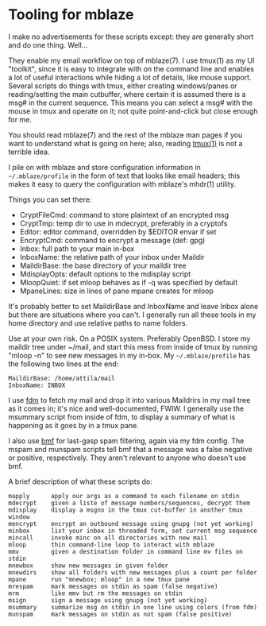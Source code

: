 # Tooling for mblaze #

I make no advertisements for these scripts except: they are generally
short and do one thing.  Well...

They enable my email workflow on top of mblaze(7).  I use tmux(1) as
my UI "toolkit", since it is easy to integrate with on the command
line and enables a lot of useful interactions while hiding a lot of
details, like mouse support.  Several scripts do things with tmux,
either creating windows/panes or reading/setting the main cutbuffer,
where certain it is assumed there is a msg# in the current sequence.
This means you can select a msg# with the mouse in tmux and operate on
it; not quite point-and-click but close enough for me.

You should read mblaze(7) and the rest of the mblaze man pages if you
want to understand what is going on here; also, reading
[tmux(1)](https://man.openbsd.org/tmux) is not a terrible idea.

I pile on with mblaze and store configuration information in
`~/.mblaze/profile` in the form of text that looks like email headers;
this makes it easy to query the configuration with mblaze's mhdr(1)
utility.

Things you can set there:

* CryptFileCmd: command to store plaintext of an encrypted msg
* CryptTmp: temp dir to use in mdecrypt, preferably in a cryptofs
* Editor: editor command, overridden by $EDITOR envar if set
* EncryptCmd: command to encrypt a message (def: gpg)
* Inbox: full path to your main in-box
* InboxName: the relative path of your inbox under Maildir
* MaildirBase: the base directory of your maildir tree
* MdisplayOpts: default options to the mdisplay script
* MloopQuiet: if set mloop behaves as if -q was specified by default
* MpaneLines: size in lines of pane mpane creates for mloop

It's probably better to set MaildirBase and InboxName and leave Inbox
alone but there are situations where you can't.  I generally run all
these tools in my home directory and use relative paths to name
folders.

Use at your own risk.  On a POSIX system.  Preferably OpenBSD.  I
store my maildir tree under ~/mail, and start this mess from inside of
tmux by running "mloop -n" to see new messages in my in-box.  My
`~/.mblaze/profile` has the following two lines at the end:

    MaildirBase: /home/attila/mail
    InboxName: INBOX

I use [fdm](https://github.com/nicm/fdm) to fetch my mail and drop it
into various Maildrirs in my mail tree as it comes in; it's nice and
well-documented, FWIW.  I generally use the msummary script from
inside of fdm, to display a summary of what is happening as it goes by
in a tmux pane.

I also use [bmf](http://sourceforge.net/projects/bmf/) for last-gasp
spam filtering, again via my fdm config.  The mspam and munspam
scripts tell bmf that a message was a false negative or positive,
respectively.  They aren't relevant to anyone who doesn't use bmf.

A brief description of what these scripts do:

    mapply      apply our args as a command to each filename on stdin
    mdecrypt    given a liste of message numbers/sequences, decrypt them
    mdisplay    display a msgno in the tmux cut-buffer in another tmux window
    mencrypt    encrypt an outbound message using gnupg (not yet working)
    minbox      list your inbox in threaded form, set current msg sequence
    mincall     invoke minc on all directories with new mail
    mloop       thin command-line loop to interact with mblaze
    mmv         given a destination folder in command line mv files on stdin
    mnewbox     show new messages in given folder
    mnewdirs    show all folders with new messages plus a count per folder
    mpane       run "mnewbox; mloop" in a new tmux pane
    mrespam     mark messages on stdin as spam (false negative)
    mrm         like mmv but rm the messages on stdin
    msign       sign a message using gnupg (not yet working)
    msummary    summarize msg on stdin in one line using colors (from fdm)
    munspam     mark messages on stdin as not spam (false positive)
